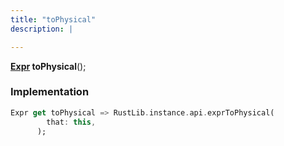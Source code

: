 ```yaml
---
title: "toPhysical"
description: |

---
```

<span class="dart-code"><strong>[Expr] toPhysical</strong>();</span>


### Implementation
```dart
Expr get toPhysical => RustLib.instance.api.exprToPhysical(
        that: this,
      );
```

[Expr]: /reference/classes/expr/